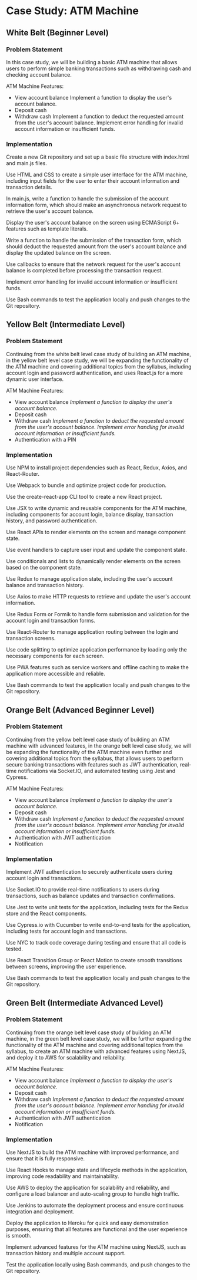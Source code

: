 # Case Study: ATM Machine
## White Belt (Beginner Level)
### Problem Statement
In this case study, we will be building a basic ATM machine that allows users to perform simple banking transactions such as withdrawing cash and checking account balance.

ATM Machine Features:
- View account balance
    Implement a function to display the user's account balance.
- Deposit cash  
- Withdraw cash
    Implement a function to deduct the requested amount from the user's account balance.
    Implement error handling for invalid account information or insufficient funds.

### Implementation
Create a new Git repository and set up a basic file structure with index.html and main.js files.

Use HTML and CSS to create a simple user interface for the ATM machine, including input fields for the user to enter their account information and transaction details.

In main.js, write a function to handle the submission of the account information form, which should make an asynchronous network request to retrieve the user's account balance.

Display the user's account balance on the screen using ECMAScript 6+ features such as template literals.

Write a function to handle the submission of the transaction form, which should deduct the requested amount from the user's account balance and display the updated balance on the screen.

Use callbacks to ensure that the network request for the user's account balance is completed before processing the transaction request.

Implement error handling for invalid account information or insufficient funds.

Use Bash commands to test the application locally and push changes to the Git repository.


## Yellow Belt (Intermediate Level)
### Problem Statement
Continuing from the white belt level case study of building an ATM machine, in the yellow belt level case study, we will be expanding the functionality of the ATM machine and covering additional topics from the syllabus, including account login and password authentication, and uses React.js for a more dynamic user interface.

ATM Machine Features:
- View account balance
    *Implement a function to display the user's account balance.*
- Deposit cash  
- Withdraw cash
    *Implement a function to deduct the requested amount from the user's account balance.*
    *Implement error handling for invalid account information or insufficient funds.*
- Authentication with a PIN

### Implementation
Use NPM to install project dependencies such as React, Redux, Axios, and React-Router.

Use Webpack to bundle and optimize project code for production.

Use the create-react-app CLI tool to create a new React project.

Use JSX to write dynamic and reusable components for the ATM machine, including components for account login, balance display, transaction history, and password authentication.

Use React APIs to render elements on the screen and manage component state.

Use event handlers to capture user input and update the component state.

Use conditionals and lists to dynamically render elements on the screen based on the component state.

Use Redux to manage application state, including the user's account balance and transaction history.

Use Axios to make HTTP requests to retrieve and update the user's account information.

Use Redux Form or Formik to handle form submission and validation for the account login and transaction forms.

Use React-Router to manage application routing between the login and transaction screens.

Use code splitting to optimize application performance by loading only the necessary components for each screen.

Use PWA features such as service workers and offline caching to make the application more accessible and reliable.

Use Bash commands to test the application locally and push changes to the Git repository.


## Orange Belt (Advanced Beginner Level)
### Problem Statement
Continuing from the yellow belt level case study of building an ATM machine with advanced features, in the orange belt level case study, we will be expanding the functionality of the ATM machine even further and covering additional topics from the syllabus, that allows users to perform secure banking transactions with features such as JWT authentication, real-time notifications via Socket.IO, and automated testing using Jest and Cypress.

ATM Machine Features:
- View account balance
    *Implement a function to display the user's account balance.*
- Deposit cash  
- Withdraw cash
    *Implement a function to deduct the requested amount from the user's account balance.*
    *Implement error handling for invalid account information or insufficient funds.*
- Authentication with JWT authentication
- Notification

### Implementation
Implement JWT authentication to securely authenticate users during account login and transactions.

Use Socket.IO to provide real-time notifications to users during transactions, such as balance updates and transaction confirmations.

Use Jest to write unit tests for the application, including tests for the Redux store and the React components.

Use Cypress.io with Cucumber to write end-to-end tests for the application, including tests for account login and transactions.

Use NYC to track code coverage during testing and ensure that all code is tested.

Use React Transition Group or React Motion to create smooth transitions between screens, improving the user experience.

Use Bash commands to test the application locally and push changes to the Git repository.


## Green Belt (Intermediate Advanced Level)
### Problem Statement
Continuing from the orange belt level case study of building an ATM machine, in the green belt level case study, we will be further expanding the functionality of the ATM machine and covering additional topics from the syllabus, to create an ATM machine with advanced features using NextJS, and deploy it to AWS for scalability and reliability.

ATM Machine Features:
- View account balance
    *Implement a function to display the user's account balance.*
- Deposit cash  
- Withdraw cash
    *Implement a function to deduct the requested amount from the user's account balance.*
    *Implement error handling for invalid account information or insufficient funds.*
- Authentication with JWT authentication
- Notification

### Implementation
Use NextJS to build the ATM machine with improved performance, and ensure that it is fully responsive.

Use React Hooks to manage state and lifecycle methods in the application, improving code readability and maintainability.

Use AWS to deploy the application for scalability and reliability, and configure a load balancer and auto-scaling group to handle high traffic.

Use Jenkins to automate the deployment process and ensure continuous integration and deployment.

Deploy the application to Heroku for quick and easy demonstration purposes, ensuring that all features are functional and the user experience is smooth.

Implement advanced features for the ATM machine using NextJS, such as transaction history and multiple account support.

Test the application locally using Bash commands, and push changes to the Git repository.
